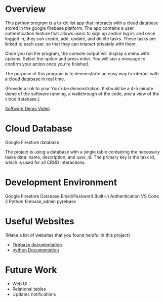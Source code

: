 # Overview

This python program is a to-do list app that interacts with a cloud database stored in the google firebase platform. The app contains a user authentication feature that allows users to sign up and/or log in, and once logged in, they can create, add, update, and delete tasks. These tasks are linked to each user, so that they can interact privately with them.

Once you run the program, the console output will display a menu with options. Select the option and press enter. You will see a message to confirm your action once you're finished.

The purpose of this program is to demonstrate an easy way to interact with a cloud database in real time.

{Provide a link to your YouTube demonstration. It should be a 4-5 minute demo of the software running, a walkthrough of the code, and a view of the cloud database.}

[Software Demo Video](http://youtube.link.goes.here)

# Cloud Database

Google Firestore database

The project is using a database with a single table containing the necessary tasks data: name, description, and user_id. The primary key is the task id, which is used for all CRUD interactions.

# Development Environment

Google Firestore Database
Email/Password Built-in Authentication
VS Code 2
Python
firebase_admin
pyrebase

# Useful Websites

{Make a list of websites that you found helpful in this project}

- [Firebase documentation](https://firebase.google.com/docs)
- [python Documentation](https://docs.python.org/3/)

# Future Work

- Web UI
- Relational tables
- Updates notifications
